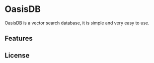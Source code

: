 # OasisDB

OasisDB is a vector search database, it is simple and very easy to use.

## Features

## License
